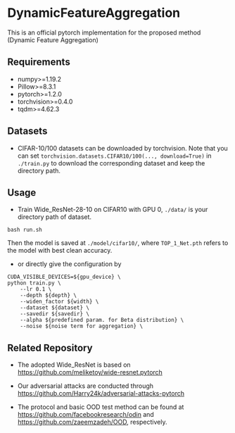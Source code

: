 # DynamicFeatureAggregation
This is an official pytorch implementation for the proposed method (Dynamic Feature Aggregation)

## Requirements

*   numpy>=1.19.2
*   Pillow>=8.3.1
*   pytorch>=1.2.0
*   torchvision>=0.4.0
*   tqdm>=4.62.3

## Datasets
* CIFAR-10/100 datasets can be downloaded by torchvision. Note that you can set
`torchvision.datasets.CIFAR10/100(..., download=True)` in `./train.py` to download the corresponding dataset and keep the directory path.

## Usage
* Train Wide_ResNet-28-10 on CIFAR10 with GPU 0, `./data/` is  your directory path of dataset.

```
bash run.sh
```

Then the model is saved at `./model/cifar10/`, where `TOP_1_Net.pth` refers to the model with best clean accuracy.

* or directly give the configuration by

```
CUDA_VISIBLE_DEVICES=${gpu_device} \
python train.py \
    --lr 0.1 \
    --depth ${depth} \
    --widen_factor ${width} \
    --dataset ${dataset} \
    --savedir ${savedir} \
    --alpha ${predefined param. for Beta distribution} \
    --noise ${noise term for aggregation} \
```

## Related Repository

* The adopted Wide_ResNet is based on https://github.com/meliketoy/wide-resnet.pytorch

* Our adversarial attacks are conducted through https://github.com/Harry24k/adversarial-attacks-pytorch

* The protocol and basic OOD test method can be found at https://github.com/facebookresearch/odin and  https://github.com/zaeemzadeh/OOD, respectively.
